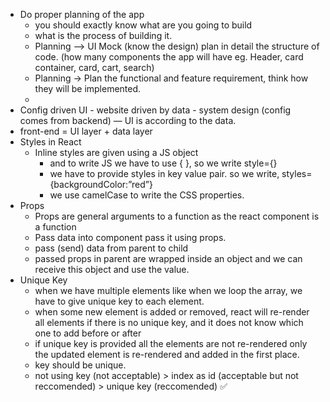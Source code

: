 - Do proper planning of the app
    - you should exactly know what are you going to build
    - what is the process of building it.
    - Planning —> UI Mock (know the design) plan in detail the structure of code. (how many components the app will have eg. Header, card container, card, cart, search)
    - Planning → Plan the functional and feature requirement, think how they will be implemented.
    - 
- Config driven UI - website driven by data - system design (config comes from backend) — UI is according to the data.
- front-end = UI layer + data layer
- Styles in React
    - Inline styles are given using a JS object
        - and to write JS we have to use { }, so we write style={}
        - we have to provide styles in key value pair. so we write, styles={backgroundColor:”red”}
        - we use camelCase to write the CSS properties.
- Props
    - Props are general arguments to a function as the react component is a function
    - Pass data into component pass it using props.
    - pass (send) data from parent to child
    - passed props in parent are wrapped inside an object and we can receive this object and use the value.
- Unique Key
    - when we have multiple elements like when we loop the array, we have to give unique key to each element.
    - when some new element is added or removed, react will re-render all elements if there is no unique key, and it does not know which one to add before or after
    - if unique key is provided all the elements are not re-rendered only the updated element is re-rendered and added in the first place.
    - key should be unique.
    - not using key (not acceptable) > index as id (acceptable but not reccomended) > unique key (reccomended) ✅